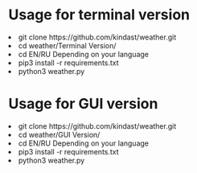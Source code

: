 # Usage for terminal version
 <li>git clone https://github.com/kindast/weather.git
 <li>cd weather/Terminal Version/
 <li>cd EN/RU          Depending on your language
 <li>pip3 install -r requirements.txt
 <li>python3 weather.py

# Usage for GUI version
<li>git clone https://github.com/kindast/weather.git
<li>cd weather/GUI Version/
<li>cd EN/RU          Depending on your language
<li>pip3 install -r requirements.txt
<li>python3 weather.py
